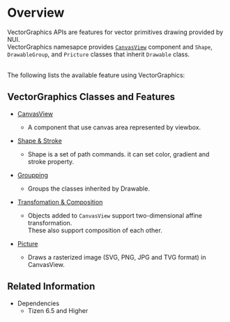 # Overview

VectorGraphics APIs are features for vector primitives drawing provided by NUI.
<br>
VectorGraphics namesapce provides [`CanvasView`](./CanvasView.md) component and `Shape`, `DrawableGroup`, and `Pricture` classes that inherit `Drawable` class.

<br>
The following lists the available feature using VectorGraphics:

<br>

## VectorGraphics Classes and Features

- [CanvasView](./CanvasView.md)
  - A component that use canvas area represented by viewbox.

- [Shape & Stroke](./ShapeAndStroke.md)
  - Shape is a set of path commands. it can set color, gradient and stroke property.

- [Groupping](./Groupping.md)
  - Groups the classes inherited by Drawable.

- [Transfomation & Composition](./TransformationAndComposition.md)
  - Objects added to `CanvasView` support two-dimensional affine transformation.<br>These also support composition of each other.

- [Picture](./Picture.md)
  - Draws a rasterized image (SVG, PNG, JPG and TVG format) in CanvasView.

## Related Information
- Dependencies
  -   Tizen 6.5 and Higher

